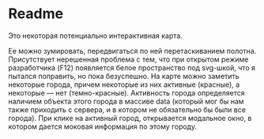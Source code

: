 # Readme

Это некоторая потенциально интерактивная карта.

Ее можно зумировать, передвигаться по ней перетаскиванием полотна. Присутствует нерешенная проблема с тем, что при открытом режиме разработчика (F12)
появляется белое пространство под svg-шкой, что я пытался поправить, но пока безуспешно.
На карте можно заметить некоторые города, причем некоторые из них активные (красные), а некоторые — нет (темно-красные). Активность города определяется
наличием объекта этого города в массиве data (который мог бы нам также приходить с сервера, и в котором не обязательно бы были все города).
При клике на активный город, открывается модальное окно, в котором дается моковая информация по этому городу.